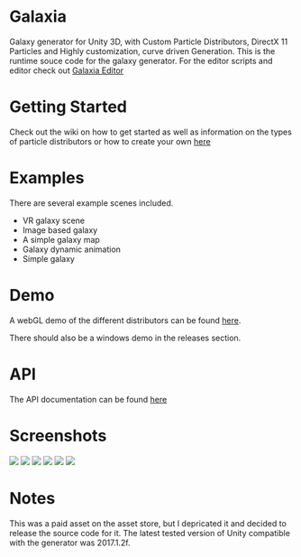# Galaxia
Galaxy generator for Unity 3D, with Custom Particle Distributors, DirectX 11 Particles and Highly customization, curve driven Generation.
This is the runtime souce code for the galaxy generator. For the editor scripts and editor check out [Galaxia Editor](https://github.com/simeonradivoev/Galaxia-Editor)

# Getting Started
Check out the wiki on how to get started as well as information on the types of particle distributors or how to create your own [here](https://github.com/simeonradivoev/Galaxia-Runtime/wiki/Getting-Started)

# Examples
There are several example scenes included.
* VR galaxy scene
* Image based galaxy
* A simple galaxy map
* Galaxy dynamic animation
* Simple galaxy

# Demo
A webGL demo of the different distributors can be found [here](https://galaxia.simeonradivoev.com/WebGl/).

There should also be a windows demo in the releases section. 

# API
The API documentation can be found [here](https://galaxia.simeonradivoev.com/api/html/e7999a8b-177c-82fe-da7e-09cadc6b0933.htm) 

# Screenshots
![](https://raw.githubusercontent.com/wiki/simeonradivoev/galaxia-runtime/Images/02.36.07.36.35.png)
![](https://raw.githubusercontent.com/wiki/simeonradivoev/galaxia-runtime/Images/02.45.07.45.54.png)
![](https://raw.githubusercontent.com/wiki/simeonradivoev/galaxia-runtime/Images/10.06.11.06.47.png)
![](https://raw.githubusercontent.com/wiki/simeonradivoev/galaxia-runtime/Images/10.08.11.08.29.png)
![](https://raw.githubusercontent.com/wiki/simeonradivoev/galaxia-runtime/Images/19.06.01.06.31.png)
![](https://raw.githubusercontent.com/wiki/simeonradivoev/galaxia-runtime/Images/10.05.11.05.57.png)

# Notes
This was a paid asset on the asset store, but I depricated it and decided to release the source code for it.
The latest tested version of Unity compatible with the generator was 2017.1.2f.
